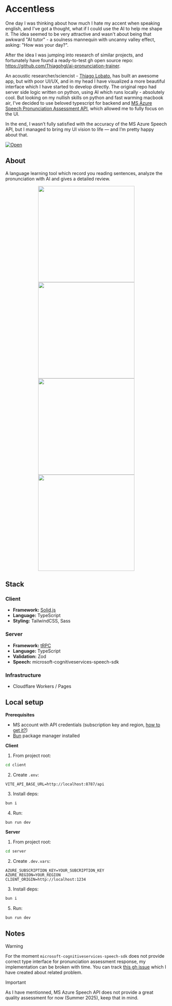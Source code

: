 # Accentless
One day I was thinking about how much I hate my accent when speaking english, and I've got a thought, what if I could use the AI to help me shape it.
The idea seemed to be very attractive and wasn't about being that awkward "AI tutor" - a soulness mannequin with uncanny valley effect, asking: "How was your day?".  

After the idea I was jumping into research of similar projects, and fortunately have found a ready-to-test gh open source repo:  
https://github.com/Thiagohgl/ai-pronunciation-trainer.  

An acoustic researcher/sciencist - [Thiago Lobato](https://www.linkedin.com/in/thiagohgl/), has built an awesome app, but with poor UI/UX, and in my head I have visualized a more beautiful
interface which I have started to develop directly.
The original repo had server side logic written on python, using AI which runs locally - absolutely cool. But looking on my nullish skills
on python and fast warming macbook air, I've decided to use beloved typescript for backend and
[MS Azure Speech Pronunciation Assessment API](https://learn.microsoft.com/en-us/azure/ai-services/speech-service/how-to-pronunciation-assessment?pivots=programming-language-javascript),
which allowed me to fully focus on the UI. 

In the end, I wasn’t fully satisfied with the accuracy of the MS Azure Speech API, but I managed to bring my UI vision to life — and I’m pretty happy about that.

[![Open](https://raw.githubusercontent.com/shestaya-liniya/icons/main/button-open.svg)](https://accentless-client.pages.dev/)

## About
A language learning tool which record you reading sentences, analyze the pronunciation with AI and gives a detailed review.

<p align="center">
  <img src=".gh/images/screen-1.png" width="300"/>
  <img src=".gh/images/screen-2.png" width="300"/>
  <img src=".gh/images/screen-3.png" width="300"/>
  <img src=".gh/images/screen-4.png" width="300"/>
</p>

## Stack

### Client 
- **Framework:** [Solid.js](https://github.com/solidjs/solid)
- **Language:** TypeScript  
- **Styling:** TailwindCSS, Sass  

### Server
- **Framework:** [tRPC](https://trpc.io/)
- **Language:** TypeScript  
- **Validation:** Zod  
- **Speech:** microsoft-cognitiveservices-speech-sdk  

### Infrastructure
- Cloudflare Workers / Pages

## Local setup
**Prerequisites**
- MS account with API credentials (subscription key and region, [how to get it?](https://learn.microsoft.com/en-us/answers/questions/1394348/how-do-i-get-a-subscription-key))
- [Bun](https://bun.sh/) package manager installed

**Client**  
1. From project root:
``` bash
cd client
```
2. Create `.env`:
``` env
VITE_API_BASE_URL=http://localhost:8787/api
```
3. Install deps:
``` bash
bun i
```
4. Run:
``` bash
bun run dev
```

**Server**
1. From project root:
``` bash
cd server
```
2. Create `.dev.vars`:
``` env
AZURE_SUBSCRIPTION_KEY=YOUR_SUBCRIPTION_KEY
AZURE_REGION=YOUR_REGION
CLIENT_ORIGIN=http://localhost:1234
```
3. Install deps:
``` bash
bun i
``` 
5. Run:
``` bash
bun run dev
```

## Notes

> [!WARNING]
> For the moment `microsoft-cognitiveservices-speech-sdk` does not provide correct type interface for pronunciation assessment response, my implementation can be broken with time. You can track [this gh issue](https://github.com/microsoft/cognitive-services-speech-sdk-js/issues/942) which I have created about related problem.  

> [!IMPORTANT]
> As I have mentionned, MS Azure Speech API does not provide a great quality assessment for now (Summer 2025), keep that in mind.
    

